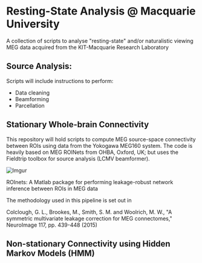 # Resting-State Analysis @ Macquarie University

A collection of scripts to analyse "resting-state" and/or naturalistic viewing MEG data acquired from the KIT-Macquarie Research Laboratory

## Source Analysis:
Scripts will include instructions to perform:
- Data cleaning
- Beamforming
- Parcellation

## Stationary Whole-brain Connectivity

This repository will hold scripts to compute MEG source-space connectivity between ROIs using data from the Yokogawa MEG160 system. The code is heavily based on MEG ROINets from OHBA, Oxford, UK; but uses the Fieldtrip toolbox for source analysis (LCMV beamformer).

![Imgur](https://i.imgur.com/LjxbKFF.png)

ROInets: A Matlab package for performing leakage-robust network inference 
between ROIs in MEG data

The methodology used in this pipeline is set out in

Colclough, G. L., Brookes, M., Smith, S. M. and Woolrich, M. W., 
"A symmetric multivariate leakage correction for MEG connectomes," 
NeuroImage 117, pp. 439-448 (2015)

## Non-stationary Connectivity using Hidden Markov Models (HMM)


